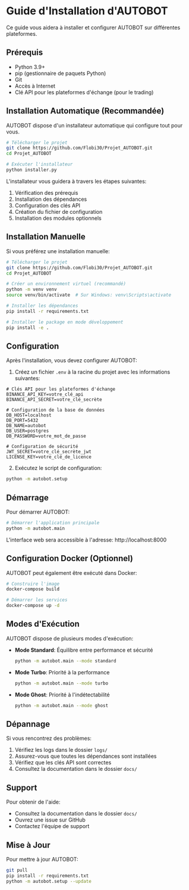 # Guide d'Installation d'AUTOBOT

Ce guide vous aidera à installer et configurer AUTOBOT sur différentes plateformes.

## Prérequis

- Python 3.9+ 
- pip (gestionnaire de paquets Python)
- Git
- Accès à Internet
- Clé API pour les plateformes d'échange (pour le trading)

## Installation Automatique (Recommandée)

AUTOBOT dispose d'un installateur automatique qui configure tout pour vous.

```bash
# Télécharger le projet
git clone https://github.com/Flobi30/Projet_AUTOBOT.git
cd Projet_AUTOBOT

# Exécuter l'installateur
python installer.py
```

L'installateur vous guidera à travers les étapes suivantes:
1. Vérification des prérequis
2. Installation des dépendances
3. Configuration des clés API
4. Création du fichier de configuration
5. Installation des modules optionnels

## Installation Manuelle

Si vous préférez une installation manuelle:

```bash
# Télécharger le projet
git clone https://github.com/Flobi30/Projet_AUTOBOT.git
cd Projet_AUTOBOT

# Créer un environnement virtuel (recommandé)
python -m venv venv
source venv/bin/activate  # Sur Windows: venv\Scripts\activate

# Installer les dépendances
pip install -r requirements.txt

# Installer le package en mode développement
pip install -e .
```

## Configuration

Après l'installation, vous devez configurer AUTOBOT:

1. Créez un fichier `.env` à la racine du projet avec les informations suivantes:

```
# Clés API pour les plateformes d'échange
BINANCE_API_KEY=votre_clé_api
BINANCE_API_SECRET=votre_clé_secrète

# Configuration de la base de données
DB_HOST=localhost
DB_PORT=5432
DB_NAME=autobot
DB_USER=postgres
DB_PASSWORD=votre_mot_de_passe

# Configuration de sécurité
JWT_SECRET=votre_clé_secrète_jwt
LICENSE_KEY=votre_clé_de_licence
```

2. Exécutez le script de configuration:

```bash
python -m autobot.setup
```

## Démarrage

Pour démarrer AUTOBOT:

```bash
# Démarrer l'application principale
python -m autobot.main
```

L'interface web sera accessible à l'adresse: http://localhost:8000

## Configuration Docker (Optionnel)

AUTOBOT peut également être exécuté dans Docker:

```bash
# Construire l'image
docker-compose build

# Démarrer les services
docker-compose up -d
```

## Modes d'Exécution

AUTOBOT dispose de plusieurs modes d'exécution:

- **Mode Standard**: Équilibre entre performance et sécurité
  ```bash
  python -m autobot.main --mode standard
  ```

- **Mode Turbo**: Priorité à la performance
  ```bash
  python -m autobot.main --mode turbo
  ```

- **Mode Ghost**: Priorité à l'indétectabilité
  ```bash
  python -m autobot.main --mode ghost
  ```

## Dépannage

Si vous rencontrez des problèmes:

1. Vérifiez les logs dans le dossier `logs/`
2. Assurez-vous que toutes les dépendances sont installées
3. Vérifiez que les clés API sont correctes
4. Consultez la documentation dans le dossier `docs/`

## Support

Pour obtenir de l'aide:

- Consultez la documentation dans le dossier `docs/`
- Ouvrez une issue sur GitHub
- Contactez l'équipe de support

## Mise à Jour

Pour mettre à jour AUTOBOT:

```bash
git pull
pip install -r requirements.txt
python -m autobot.setup --update
```
